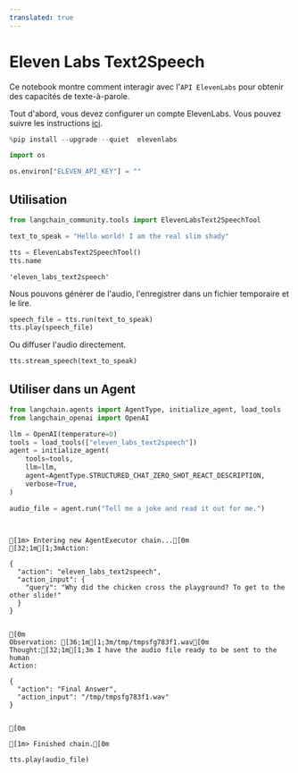 ```yaml
---
translated: true
---
```


# Eleven Labs Text2Speech

Ce notebook montre comment interagir avec l'`API ElevenLabs` pour obtenir des capacités de texte-à-parole.

Tout d'abord, vous devez configurer un compte ElevenLabs. Vous pouvez suivre les instructions [ici](https://docs.elevenlabs.io/welcome/introduction).

```python
%pip install --upgrade --quiet  elevenlabs
```

```python
import os

os.environ["ELEVEN_API_KEY"] = ""
```

## Utilisation

```python
from langchain_community.tools import ElevenLabsText2SpeechTool

text_to_speak = "Hello world! I am the real slim shady"

tts = ElevenLabsText2SpeechTool()
tts.name
```

```output
'eleven_labs_text2speech'
```

Nous pouvons générer de l'audio, l'enregistrer dans un fichier temporaire et le lire.

```python
speech_file = tts.run(text_to_speak)
tts.play(speech_file)
```

Ou diffuser l'audio directement.

```python
tts.stream_speech(text_to_speak)
```

## Utiliser dans un Agent

```python
from langchain.agents import AgentType, initialize_agent, load_tools
from langchain_openai import OpenAI
```

```python
llm = OpenAI(temperature=0)
tools = load_tools(["eleven_labs_text2speech"])
agent = initialize_agent(
    tools=tools,
    llm=llm,
    agent=AgentType.STRUCTURED_CHAT_ZERO_SHOT_REACT_DESCRIPTION,
    verbose=True,
)
```

```python
audio_file = agent.run("Tell me a joke and read it out for me.")
```

```output


[1m> Entering new AgentExecutor chain...[0m
[32;1m[1;3mAction:

{
  "action": "eleven_labs_text2speech",
  "action_input": {
    "query": "Why did the chicken cross the playground? To get to the other slide!"
  }
}


[0m
Observation: [36;1m[1;3m/tmp/tmpsfg783f1.wav[0m
Thought:[32;1m[1;3m I have the audio file ready to be sent to the human
Action:

{
  "action": "Final Answer",
  "action_input": "/tmp/tmpsfg783f1.wav"
}


[0m

[1m> Finished chain.[0m
```

```python
tts.play(audio_file)
```
